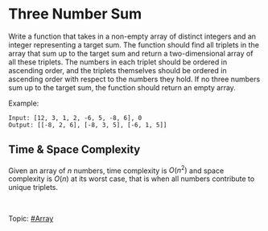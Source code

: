 # Three Number Sum
Write a function that takes in a non-empty array of distinct integers and an integer representing a
target sum. The function should find all triplets in the array that sum up to the target sum and
return a two-dimensional array of all these triplets. The numbers in each triplet should be ordered
in ascending order, and the triplets themselves should be ordered in ascending order with respect to
the numbers they hold. If no three numbers sum up to the target sum, the function should return an
empty array.

Example:
```
Input: [12, 3, 1, 2, -6, 5, -8, 6], 0
Output: [[-8, 2, 6], [-8, 3, 5], [-6, 1, 5]]
```

## Time & Space Complexity
Given an array of $n$ numbers, time complexity is $O(n^2)$ and space complexity is $O(n)$ at its
worst case, that is when all numbers contribute to unique triplets.

</br>

Topic: [#Array]()